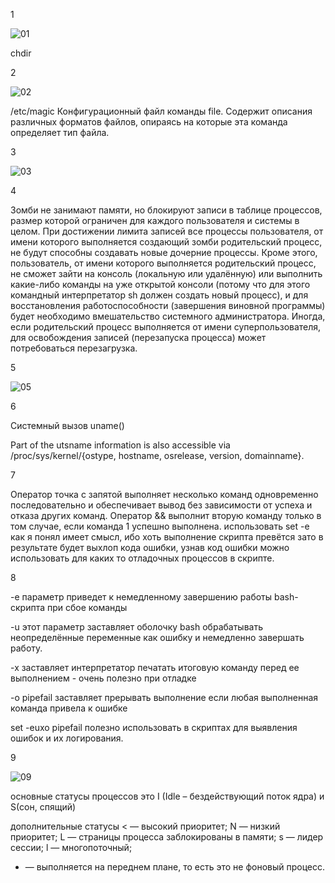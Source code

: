 1 

![01](https://user-images.githubusercontent.com/105611781/197417057-80b5120d-5fbd-4410-8dca-47a43a1895dd.PNG)

chdir


2

![02](https://user-images.githubusercontent.com/105611781/197417065-4f9a0f41-d57d-47e6-ab38-871e0be4c5d6.PNG)

/etc/magic
Конфигурационный файл команды file. Содержит описания различных форматов файлов, опираясь на которые эта команда определяет тип файла.

3

![03](https://user-images.githubusercontent.com/105611781/197417081-9ff3218c-de2e-4aa7-9072-ef5690544f1f.PNG)

4

Зомби не занимают памяти, но блокируют записи в таблице процессов, размер которой ограничен для каждого пользователя и системы в целом.
При достижении лимита записей все процессы пользователя, от имени которого выполняется создающий зомби родительский процесс, не будут способны создавать новые дочерние процессы. Кроме этого, пользователь, от имени которого выполняется родительский процесс, не сможет зайти на консоль (локальную или удалённую) или выполнить какие-либо команды на уже открытой консоли (потому что для этого командный интерпретатор sh должен создать новый процесс), и для восстановления работоспособности (завершения виновной программы) будет необходимо вмешательство системного администратора.
Иногда, если родительский процесс выполняется от имени суперпользователя, для освобождения записей (перезапуска процесса) может потребоваться перезагрузка.

5

![05](https://user-images.githubusercontent.com/105611781/198135300-16bc6252-37c5-4098-9d22-53b1742c8415.PNG)


6

Системный вызов uname()

Part of the utsname information is also accessible via
 /proc/sys/kernel/{ostype, hostname, osrelease, version, domainname}.

7

Оператор точка с запятой выполняет несколько команд одновременно последовательно и обеспечивает вывод без зависимости от успеха и отказа других команд.
Оператор && выполнит вторую команду только в том случае, если команда 1 успешно выполнена.
использовать set -e как я понял имеет смысл, ибо хоть выполнение скрипта превётся зато в результате будет выхлоп кода ошибки, узнав код ошибки можно использовать для каких то отладочных процессов в скрипте.

8

-e   параметр приведет к немедленному завершению работы bash-скрипта при сбое команды

-u   этот параметр заставляет оболочку bash обрабатывать неопределённые переменные как ошибку и немедленно завершать работу. 

-x   заставляет интерпретатор печатать итоговую команду перед ее выполнением - очень полезно при отладке

-o pipefail  заставляет прерывать выполнение если любая выполненная команда привела к ошибке

set -euxo pipefail полезно использовать в скриптах для выявления ошибок и их логирования.

9

![09](https://user-images.githubusercontent.com/105611781/198146237-689e3b51-dafb-4938-bd4b-299d384eadf4.PNG)

основные статусы процессов это I (Idle – бездействующий поток ядра) и S(сон, спящий)

дополнительные статусы
< — высокий приоритет;
N — низкий приоритет;
L — страницы процесса заблокированы в памяти;
s — лидер сессии;
l — многопоточный;
+ — выполняется на переднем плане, то есть это не фоновый процесс.
